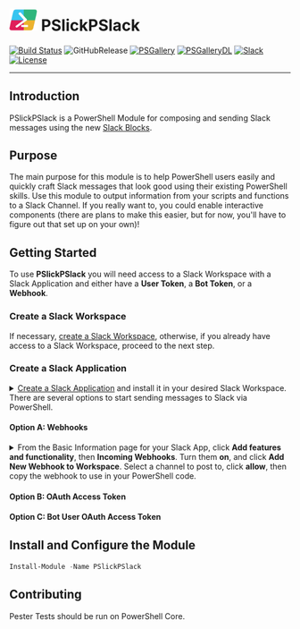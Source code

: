 # <img src="https://raw.githubusercontent.com/mgeorgebrown89/PSlickPSlack/master/Media/PSlickPSlack_icon.png" alt="pslickpslack" width="50"/> PSlickPSlack

[![Build Status](https://img.shields.io/endpoint.svg?url=https%3A%2F%2Factions-badge.atrox.dev%2Fmgeorgebrown89%2Fpslickpslack%2Fbadge%3Fref%3Dmaster&style=for-the-badge)](https://actions-badge.atrox.dev/mgeorgebrown89/pslickpslack/goto?ref=master)
![GitHubRelease][] [![PSGallery][]][PSGalleryLink] [![PSGalleryDL][]][PSGalleryDLLink] [![Slack][]][SlackLink] [![License][]][LicenseLink]

---

## Introduction

PSlickPSlack is a PowerShell Module for composing and sending Slack messages using the new [Slack Blocks](https://api.slack.com/block-kit).

## Purpose

The main purpose for this module is to help PowerShell users easily and quickly craft Slack messages that look good using their existing PowerShell skills. Use this module to output information from your scripts and functions to a Slack Channel. If you really want to, you could enable interactive components (there are plans to make this easier, but for now, you'll have to figure out that set up on your own)!

## Getting Started

To use **PSlickPSlack** you will need access to a Slack Workspace with a Slack Application and either have a **User Token**, a **Bot Token**, or a **Webhook**.

### Create a Slack Workspace

If necessary, [create a Slack Workspace](https://slack.com/create), otherwise, if you already have access to a Slack Workspace, proceed to the next step.

### Create a Slack Application

<details>
<summary><a href="https://api.slack.com/apps">Create a Slack Application</a> and install it in your desired Slack Workspace. </summary>
<br>
<img src="Media\gifs\createSlackApp1.gif">
</details>
There are several options to start sending messages to Slack via PowerShell.

#### Option A: Webhooks

<details>
<summary>From the Basic Information page for your Slack App, click <b>Add features and functionality</b>, then <b>Incoming Webhooks</b>. Turn them <b>on</b>, and click <b>Add New Webhook to Workspace</b>. Select a channel to post to, click <b>allow</b>, then copy the webhook to use in your PowerShell code.</summary>
<br>
<img src="Media\gifs\createSlackWebhook1.gif">
</details>

#### Option B: OAuth Access Token

#### Option C: Bot User OAuth Access Token

## Install and Configure the Module

```powershell
Install-Module -Name PSlickPSlack
```

## Contributing

Pester Tests should be run on PowerShell Core.

[GitHubActions]: https://img.shields.io/endpoint.svg?url=https%3A%2F%2Factions-badge.atrox.dev%2Fatrox%2Fsync-dotenv%2Fbadge&style=for-the-badge
[GitHubActionsLink]: https://actions-badge.atrox.dev/atrox/sync-dotenv/goto

[GitHubRelease]: https://img.shields.io/github/v/release/mgeorgebrown89/pslickpslack?style=for-the-badge&color=36C5F0

[PSGallery]: https://img.shields.io/powershellgallery/v/PSlickPSlack.svg?logo=powershell&label=Powershell+Gallery&style=for-the-badge&color=2EB67D
[PSGalleryLink]: https://www.powershellgallery.com/packages/PSlickPSlack

[PSGalleryDL]: https://img.shields.io/powershellgallery/dt/PSlickPSlack.svg?logo=powershell&label=downloads&style=for-the-badge&color=ECB22E
[PSGalleryDLLink]: https://www.powershellgallery.com/packages/PSlickPSlack

[Slack]: https://img.shields.io/badge/Slack-Join-brightgreen.svg?logo=slack&label=Slack&style=for-the-badge&color=E01E5A
[SlackLink]: https://pslickposh.slack.com/

[License]: https://img.shields.io/github/license/mgeorgebrown89/pslickpslack.svg?label=License&style=for-the-badge&color=4A154B
[LicenseLink]: https://github.com/mgeorgebrown89/PSlickPSlack/blob/master/LICENSE